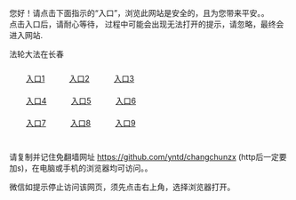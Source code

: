 您好！请点击下面指示的“入口”，浏览此网站是安全的，且为您带来平安。。 <br/>
点击入口后，请耐心等待， 过程中可能会出现无法打开的提示，请忽略，最终会进入网站. </br>

法轮大法在长春<br/>
<div style="padding:10px"><a style="margin:20px" target="_blank" href="https://d2cyc0swn5cmz0.cloudfront.net/2Qpsp?vrhjdn" id="ccLink1" rel="nofollow">入口1</a> <a target="_blank" style="margin:20px" href="https://d2f23vcwtv4c9d.cloudfront.net/2Qpsp?mcttzs" id="ccLink2" rel="nofollow">入口2</a> <a style="margin:20px" target="_blank" href="https://d3q9wvllxkfbxg.cloudfront.net/2Qpsp?kcxdbzwy" id="ccLink3" rel="nofollow">入口3</a></div>

<div style="padding:10px" ><a style="margin:20px" target="_blank" href="https://d2cyc0swn5cmz0.cloudfront.net/2Qpsp?vrhjdn" id="ccLink4" rel="nofollow">入口4</a> <a style="margin:20px" href="https://d2f23vcwtv4c9d.cloudfront.net/2Qpsp?mcttzs" target="_blank" id="ccLink5" rel="nofollow">入口5</a> <a style="margin:20px" href="https://d3q9wvllxkfbxg.cloudfront.net/2Qpsp?kcxdbzwy" target="_blank" id="ccLink6" rel="nofollow">入口6</a></div>

<div style="padding:10px"><a style="margin:20px" target="_blank" href="https://d2cyc0swn5cmz0.cloudfront.net/2Qpsp?vrhjdn" id="ccLink7" rel="nofollow">入口7</a> <a style="margin:20px" href="https://d2f23vcwtv4c9d.cloudfront.net/2Qpsp?mcttzs" target="_blank" id="ccLink8" rel="nofollow">入口8</a> <a style="margin:20px" target="_blank" href="https://d3q9wvllxkfbxg.cloudfront.net/2Qpsp?kcxdbzwy" id="ccLink9" rel="nofollow">入口9</a></div>

<br/>



请复制并记住免翻墙网址 https://github.com/yntd/changchunzx (http后一定要加s)，在电脑或手机的浏览器均可访问。。<br/>

微信如提示停止访问该网页，须先点击右上角，选择浏览器打开。
